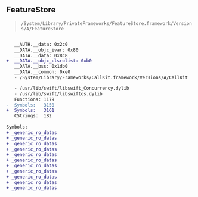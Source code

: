 ## FeatureStore

> `/System/Library/PrivateFrameworks/FeatureStore.framework/Versions/A/FeatureStore`

```diff

   __AUTH.__data: 0x2c0
   __DATA.__objc_ivar: 0x80
   __DATA.__data: 0x8c8
+  __DATA.__objc_clsrolist: 0xb0
   __DATA.__bss: 0x1db0
   __DATA.__common: 0xe0
   - /System/Library/Frameworks/CallKit.framework/Versions/A/CallKit

   - /usr/lib/swift/libswift_Concurrency.dylib
   - /usr/lib/swift/libswiftos.dylib
   Functions: 1179
-  Symbols:   3150
+  Symbols:   3161
   CStrings:  182
 
Symbols:
+ _generic_ro_datas
+ _generic_ro_datas
+ _generic_ro_datas
+ _generic_ro_datas
+ _generic_ro_datas
+ _generic_ro_datas
+ _generic_ro_datas
+ _generic_ro_datas
+ _generic_ro_datas
+ _generic_ro_datas
+ _generic_ro_datas

```
